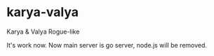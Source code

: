 karya-valya
===========

Karya &amp; Valya Rogue-like

It's work now.
Now main server is go server, node.js will be removed.
